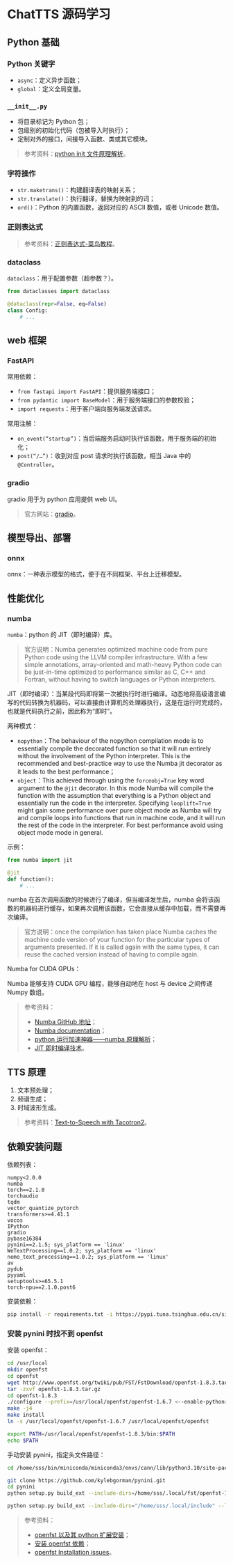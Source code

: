 # ChatTTS 源码学习

## Python 基础

### Python 关键字

- `async`：定义异步函数；
- `global`：定义全局变量。

### `__init__.py`

- 将目录标记为 Python 包；
- 包级别的初始化代码（包被导入时执行）；
- 定制对外的接口，间接导入函数、类或其它模块。

> 参考资料：[<u>python init 文件原理解析</u>](https://blog.csdn.net/Bill_seven/article/details/104391208)。

### 字符操作

- `str.maketrans()`：构建翻译表的映射关系；
- `str.translate()`：执行翻译，替换为映射到的词；
- `ord()`：Python 的内置函数，返回对应的 ASCII 数值，或者 Unicode 数值。

### 正则表达式

> 参考资料：[<u>正则表达式-菜鸟教程</u>](https://www.runoob.com/python/python-reg-expressions.html)。

### dataclass

`dataclass`：用于配置参数（超参数？）。

```python
from dataclasses import dataclass

@dataclass(repr=False, eq=False)
class Config:
    # ...
```

## web 框架

### FastAPI

常用依赖：

- `from fastapi import FastAPI`：提供服务端接口；
- `from pydantic import BaseModel`：用于服务端接口的参数校验；
- `import requests`：用于客户端向服务端发送请求。

常用注解：

- `on_event(“startup”)`：当后端服务启动时执行该函数，用于服务端的初始化；
- `post(“/…”)`：收到对应 post 请求时执行该函数，相当 Java 中的 `@Controller`。

### gradio

gradio 用于为 python 应用提供 web UI。

> 官方网站：[<u>gradio</u>](https://www.gradio.app/)。

## 模型导出、部署

### onnx

onnx：一种表示模型的格式，便于在不同框架、平台上迁移模型。

## 性能优化

### numba

`numba`：python 的 JIT（即时编译）库。

> 官方说明：Numba generates optimized machine code from pure Python code using the LLVM compiler infrastructure. With a few simple annotations, array-oriented and math-heavy Python code can be just-in-time optimized to performance similar as C, C++ and Fortran, without having to switch languages or Python interpreters.

JIT（即时编译）：当某段代码即将第一次被执行时进行编译。动态地将高级语言编写的代码转换为机器码，可以直接由计算机的处理器执行，这是在运行时完成的，也就是代码执行之前，因此称为“即时”。

两种模式：

- `nopython`：The behaviour of the nopython compilation mode is to essentially compile the decorated function so that it will run entirely without the involvement of the Python interpreter. This is the recommended and best-practice way to use the Numba jit decorator as it leads to the best performance；
- `object`：This achieved through using the `forceobj=True` key word argument to the `@jit` decorator. In this mode Numba will compile the function with the assumption that everything is a Python object and essentially run the code in the interpreter. Specifying `looplift=True` might gain some performance over pure object mode as Numba will try and compile loops into functions that run in machine code, and it will run the rest of the code in the interpreter. For best performance avoid using object mode mode in general.

示例：

```python
from numba import jit

@jit
def function():
    # ...
```

numba 在首次调用函数的时候进行了编译，但当编译发生后，numba 会将该函数的机器码进行缓存，如果再次调用该函数，它会直接从缓存中加载，而不需要再次编译。

> 官方说明：once the compilation has taken place Numba caches the machine code version of your function for the particular types of arguments presented. If it is called again with the same types, it can reuse the cached version instead of having to compile again.

Numba for CUDA GPUs：

Numba 能够支持 CUDA GPU 编程，能够自动地在 host 与 device 之间传递 Numpy 数组。

> 参考资料：
>
> - [<u>Numba GitHub 地址</u>](https://github.com/numba/numba)；
> - [<u>Numba documentation</u>](https://numba.readthedocs.io/en/stable/index.html)；
> - [<u>python 运行加速神器——numba 原理解析</u>](https://blog.csdn.net/weixin_45977690/article/details/133886829)；
> - [<u>JIT 即时编译技术</u>](https://zhuanlan.zhihu.com/p/193035135)。

## TTS 原理

1. 文本预处理；
2. 频谱生成；
3. 时域波形生成。

> 参考资料：[<u>Text-to-Speech with Tacotron2</u>](https://pytorch.org/audio/stable/tutorials/tacotron2_pipeline_tutorial.html)。

## 依赖安装问题

依赖列表：

```
numpy<2.0.0
numba
torch==2.1.0
torchaudio
tqdm
vector_quantize_pytorch
transformers>=4.41.1
vocos
IPython
gradio
pybase16384
pynini==2.1.5; sys_platform == 'linux'
WeTextProcessing==1.0.2; sys_platform == 'linux'
nemo_text_processing==1.0.2; sys_platform == 'linux'
av
pydub
pyyaml
setuptools>=65.5.1
torch-npu==2.1.0.post6
```

安装依赖：

```bash
pip install -r requirements.txt -i https://pypi.tuna.tsinghua.edu.cn/simple
```

### 安装 pynini 时找不到 openfst

安装 openfst：

```bash
cd /usr/local
mkdir openfst
cd openfst
wget http://www.openfst.org/twiki/pub/FST/FstDownload/openfst-1.8.3.tar.gz
tar -zxvf openfst-1.8.3.tar.gz
cd openfst-1.8.3
./configure --prefix=/usr/local/openfst/openfst-1.6.7 <--enable-python> --enable-grm
make -j4
make install
ln -s /usr/local/openfst/openfst-1.6.7 /usr/local/openfst/openfst

export PATH=/usr/local/openfst/openfst-1.8.3/bin:$PATH
echo $PATH
```

手动安装 pynini，指定头文件路径：

```bash
cd /home/sss/bin/miniconda/miniconda3/envs/cann/lib/python3.10/site-packages/pynini

git clone https://github.com/kylebgorman/pynini.git
cd pynini
python setup.py build_ext --include-dirs=/home/sss/.local/fst/openfst-1.6.7

python setup.py build_ext --include-dirs="/home/sss/.local/include" --library-dirs="/home/sss/.local/lib" install
```

> 参考资料：
>
> - [<u>openfst 以及其 python 扩展安装</u>](https://blog.csdn.net/qq_33424313/article/details/122293358)；
> - [<u>安装 openfst 依赖</u>](https://blog.csdn.net/weixin_53694631/article/details/128552804)；
> - [<u>openfst Installation issues</u>](https://github.com/kylebgorman/pynini/issues/16)。

